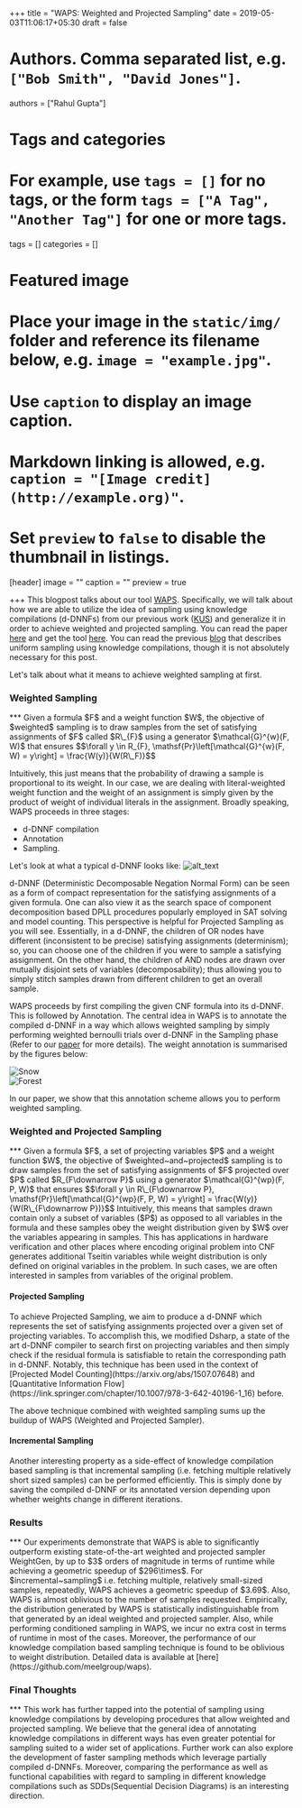 +++
title = "WAPS: Weighted and Projected Sampling"
date = 2019-05-03T11:06:17+05:30
draft = false

# Authors. Comma separated list, e.g. `["Bob Smith", "David Jones"]`.
authors = ["Rahul Gupta"]

# Tags and categories
# For example, use `tags = []` for no tags, or the form `tags = ["A Tag", "Another Tag"]` for one or more tags.
tags = []
categories = []

# Featured image
# Place your image in the `static/img/` folder and reference its filename below, e.g. `image = "example.jpg"`.
# Use `caption` to display an image caption.
#   Markdown linking is allowed, e.g. `caption = "[Image credit](http://example.org)"`.
# Set `preview` to `false` to disable the thumbnail in listings.
[header]
image = ""
caption = ""
preview = true

+++
This blogpost talks about our tool [WAPS](https://github.com/meelgroup/WAPS). Specifically, we will talk about how we are able to utilize the idea of sampling using knowledge compilations (d-DNNFs) from our previous work ([KUS](https://www.cs.toronto.edu/~meel/Papers/lpar18.pdf)) and generalize it in order to achieve weighted and projected sampling. You can read the paper [here](https://www.cs.toronto.edu/~meel/Papers/tacas19.pdf) and get the tool [here](https://github.com/meelgroup/WAPS). You can read the previous [blog](https://meelgroup.github.io/post/kus/) that describes uniform sampling using knowledge compilations, though it is not absolutely necessary for this post.
<!-- Don't worry if you haven't read the previous blog, I am going to mention the required details here.  -->

Let's talk about what it means to achieve weighted sampling at first.
<h3>Weighted Sampling</h3>
***
Given a formula $F$ and a weight function $W$, the objective of $weighted$ sampling is to draw samples from the set of satisfying assignments of $F$ called $R\_{F}$ using a generator $\mathcal{G}^{w}(F, W)$ that ensures
 $$\forall y \in R_{F}, \mathsf{Pr}\left[\mathcal{G}^{w}(F, W) = y\right] = \frac{W(y)}{W(R\_F)}$$

<!-- So, we are trying to construct a weighted probabilistic generator. -->
Intuitively, this just means that the probability of drawing a sample is proportional to its weight. In our case, we are dealing with literal-weighted weight function and the weight of an assignment is simply given by the product of weight of individual literals in the assignment. Broadly speaking, WAPS proceeds in three stages:

* d-DNNF compilation
* Annotation 
* Sampling. 

Let's look at what a typical d-DNNF looks like:
![alt_text](dDNNFexample.png)

d-DNNF (Deterministic Decomposable Negation Normal Form) can be seen as a form of compact representation for the satisfying assignments of a given formula. One can also view it as the search space of component decomposition based DPLL procedures popularly employed in SAT solving and model counting. This perspective is helpful for Projected Sampling as you will see. Essentially, in a d-DNNF, the children of OR nodes have different (inconsistent to be precise) satisfying assignments (determinism); so, you can choose one of the children if you were to sample a satisfying assignment. On the other hand, the children of AND nodes are drawn over mutually disjoint sets of variables (decomposability); thus allowing you to simply stitch samples drawn from different children to get an overall sample.

WAPS proceeds by first compiling the given CNF formula into its d-DNNF. This is followed by Annotation. The central idea in WAPS is to annotate the compiled d-DNNF in a way which allows weighted sampling by simply performing weighted bernoulli trials over d-DNNF in the Sampling phase (Refer to our [paper](https://github.com/meelgroup/WAPS/raw/master/FullPaper.pdf) for more details).
The weight annotation is summarised by the figures below:

<div class="row">
  <div class="col-sm-5">
    <img src="WAnnotate.png" alt="Snow" class="center">
  </div>
  <div class="col-sm-7">
    <img src="WAnnotate2.png" alt="Forest" class="center">
  </div>
</div>

In our paper, we show that this annotation scheme allows you to perform weighted sampling.

<h3> Weighted and Projected Sampling </h3>
***
Given a formula $F$, a set of projecting variables $P$ and a weight function $W$, the objective of $weighted~and~projected$ sampling is to draw samples from the set of satisfying assignments of $F$ projected over $P$ called $R_{F\downarrow P}$ using a generator $\mathcal{G}^{wp}(F, P, W)$ that ensures
$$\forall y \in R\_{F\downarrow P}, \mathsf{Pr}\left[\mathcal{G}^{wp}(F, P, W) = y\right] = \frac{W(y)}{W(R\_{F\downarrow P})}$$
Intuitively, this means that samples drawn contain only a subset of variables ($P$) as opposed to all variables in the formula and these samples obey the weight distribution given by $W$ over the variables appearing in samples. This has applications in hardware verification and other places where encoding original problem into CNF generates additional Tseitin variables while weight distribution is only defined on original variables in the problem. In such cases, we are often interested in samples from variables of the original problem. 

<h4>Projected Sampling </h4>
To achieve Projected Sampling, we aim to produce a d-DNNF which represents the set of satisfying assignments projected over a given set of projecting variables. To accomplish this, we modified Dsharp, a state of the art d-DNNF compiler to search first on projecting variables and then simply check if the residual formula is satisfiable to retain the corresponding path in d-DNNF. Notably, this technique has been used in the context of [Projected Model Counting](https://arxiv.org/abs/1507.07648) and [Quantitative Information Flow](https://link.springer.com/chapter/10.1007/978-3-642-40196-1_16) before. 

The above technique combined with weighted sampling sums up the buildup of WAPS (Weighted and Projected Sampler).

<h4> Incremental Sampling </h4>
Another interesting property as a side-effect of knowledge compilation based sampling is that incremental sampling (i.e. fetching multiple relatively short sized samples) can be performed efficiently. This is simply done by saving the compiled d-DNNF or its annotated version depending upon whether weights change in different iterations.

<h3> Results </h3>
***
Our experiments demonstrate that WAPS is able to significantly outperform existing state-of-the-art weighted and projected sampler WeightGen, by up to $3$ orders of magnitude in terms of runtime while
achieving a geometric speedup of $296\times$. For $incremental~sampling$ i.e. fetching multiple, relatively small-sized samples, repeatedly, WAPS achieves a geometric speedup of $3.69$. Also, WAPS is almost oblivious to the number of samples requested. Empirically, the distribution generated by WAPS is statistically indistinguishable from that generated by an ideal weighted and projected sampler.  Also, while performing conditioned sampling in WAPS, we incur no extra cost in terms of runtime in most of the cases. Moreover, the performance of our knowledge compilation based sampling technique is found to be oblivious to weight distribution. Detailed data is available at [here](https://github.com/meelgroup/waps).


<h3> Final Thoughts </h3>
***
This work has further tapped into the potential of sampling using knowledge compilations by developing procedures that allow weighted and projected sampling. We believe that the general idea of annotating knowledge compilations in different ways has even greater potential for sampling suited to a wider set of applications. Further work can also explore the development of faster sampling methods which leverage partially compiled d-DNNFs. Moreover, comparing the performance as well as functional capabilities with regard to sampling in different knowledge compilations such as SDDs(Sequential Decision Diagrams) is an interesting direction.
